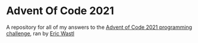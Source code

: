 # Advent Of Code 2021
A repository for all of my answers to the [Advent of Code 2021 programming challenge](https://adventofcode.com/), ran by [Eric Wastl](http://was.tl/)
